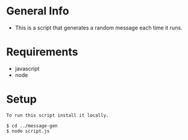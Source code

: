 # General Info
- This is a script that generates a random message each time it runs.
# Requirements
- javascript
- node 
# Setup
    To run this script install it locally.

```
$ cd ../message-gen
$ node script.js
```